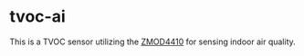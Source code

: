 # tvoc-ai


This is a TVOC sensor utilizing the [ZMOD4410](https://www.renesas.com/us/en/document/dst/zmod4410-datasheet) for sensing indoor air quality.
